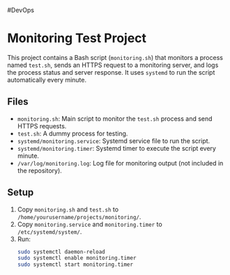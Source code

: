 #DevOps 
# Monitoring Test Project

This project contains a Bash script (`monitoring.sh`) that monitors a process named `test.sh`, sends an HTTPS request to a monitoring server, and logs the process status and server response. It uses `systemd` to run the script automatically every minute.

## Files
- `monitoring.sh`: Main script to monitor the `test.sh` process and send HTTPS requests.
- `test.sh`: A dummy process for testing.
- `systemd/monitoring.service`: Systemd service file to run the script.
- `systemd/monitoring.timer`: Systemd timer to execute the script every minute.
- `/var/log/monitoring.log`: Log file for monitoring output (not included in the repository).

## Setup
1. Copy `monitoring.sh` and `test.sh` to `/home/yourusername/projects/monitoring/`.
2. Copy `monitoring.service` and `monitoring.timer` to `/etc/systemd/system/`.
3. Run:
   ```bash
   sudo systemctl daemon-reload
   sudo systemctl enable monitoring.timer
   sudo systemctl start monitoring.timer
